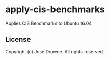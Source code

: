 # apply-cis-benchmarks
Applies CIS Benchmarks to Ubuntu 16.04

## License
Copyright (c) Jose Drowne. All rights reserved.
